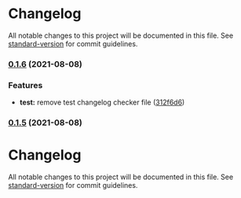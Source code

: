 # Changelog

All notable changes to this project will be documented in this file. See [standard-version](https://github.com/conventional-changelog/standard-version) for commit guidelines.

### [0.1.6](https://github.com/tks18/matte-portfolio/compare/v0.1.5...v0.1.6) (2021-08-08)


### Features

* **test:** remove test changelog checker file ([312f6d6](https://github.com/tks18/matte-portfolio/commit/312f6d67653ad76f38e951af5113849e63a7e90a))

### [0.1.5](https://github.com/tks18/matte-portfolio/compare/v0.1.4...v0.1.5) (2021-08-08)

# Changelog

All notable changes to this project will be documented in this file. See [standard-version](https://github.com/conventional-changelog/standard-version) for commit guidelines.
